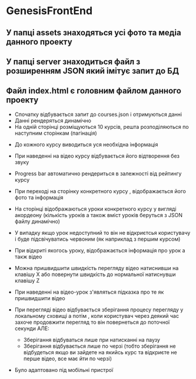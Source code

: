 # GenesisFrontEnd

## У папці assets знаходяться усі фото та медіа данного проекту

## У папці server знаходиться файл з розширенням JSON який імітує запит до БД

## Файл index.html є головним файлом данного проекту

- Спочатку відбувається запит до courses.json і отримуються данні
- Данні рендеряться динамічно
- На одній сторінці розміщуються 10 курсів, решта розподіляються по наступним сторінкам (пагінація)

* До кожного курсу виводиться уся необхідна інформація
* При наведенні на відео курсу відбувається його відтворення без звуку
* Progress bar автоматично рендериться в залежності від рейтингу курсу
* При переході на сторінку конкретного курсу , відображається його фото та інформація
* На сторінці відображаються уроки конкретного курсу у вигляді акордеону (кількість уроків а також вміст уроків беруться з JSON файлу динамічно)
* У випадку якщо урок недоступний то він не відкриєтсья користувачу і буде підсвічуватись червоним (як наприклад з першим курсом)
* При відкриті якогось уроку, відображається інформація про урок а такж відео
* Можна пришвидшити швидкість перегляду відео натиснивши на клавішу X або повернути швидкість до нормальної натиснувши клавішу Z
* При наведенні на відео-урок з'являться підказка про те як пришвидшити відео
* При перегляді відео відбувається зберігання процесу перегляду у локальному сховищі а потім , коли користувач через деякий час захоче продовжити перегляд то він повернеться до поточної секунди АЛЕ:

  - Зберігання відбуваться лише при натисканні на паузу
  - Зберігання відбувається лише по черзі (тобто зберігання не відбудеться якщо ви зайдете на якийсь курс та відкриєте не перше відео, все має йти по черзі)

* Було адаптовано під мобільні пристрої
